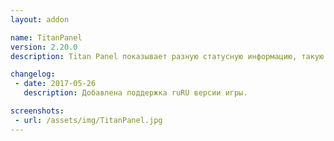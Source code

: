 ```yaml
---
layout: addon

name: TitanPanel
version: 2.20.0
description: Titan Panel показывает разную статусную информацию, такую как: время, деньги, количество слотов сумки, уровень и т.д. Панель по умолчанию находится вверху экрана, но вы можете настроить ее так, как вам удобно.

changelog:
 - date: 2017-05-26
   description: Добавлена поддержка ruRU версии игры.

screenshots:
 - url: /assets/img/TitanPanel.jpg
---
```

